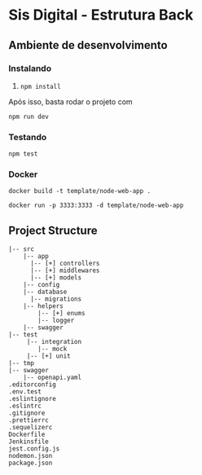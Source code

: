 # Sis Digital - Estrutura Back

## Ambiente de desenvolvimento

### Instalando

1. `npm install`

Após isso, basta rodar o projeto com

```
npm run dev
```

### Testando

`npm test`


### Docker
```
docker build -t template/node-web-app .
```

```
docker run -p 3333:3333 -d template/node-web-app
```

## Project Structure
```
|-- src
    |-- app
      |-- [+] controllers
      |-- [+] middlewares
      |-- [+] models
    |-- config
    |-- database
      |-- migrations
    |-- helpers
        |-- [+] enums
        |-- logger
    |-- swagger
|-- test
     |-- integration
        |-- mock
     |-- [+] unit
|-- tmp
|-- swagger
    |-- openapi.yaml
.editorconfig
.env.test
.eslintignore
.eslintrc
.gitignore
.prettierrc
.sequelizerc
Dockerfile
Jenkinsfile
jest.config.js
nodemon.json
package.json
```
